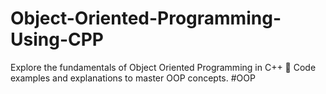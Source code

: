 # Object-Oriented-Programming-Using-CPP
Explore the fundamentals of Object Oriented Programming in C++ 🚀 Code examples and explanations to master OOP concepts.  #OOP
